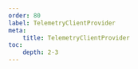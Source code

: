 ```yaml
---
order: 80
label: TelemetryClientProvider
meta:
    title: TelemetryClientProvider
toc:
    depth: 2-3
---
```

